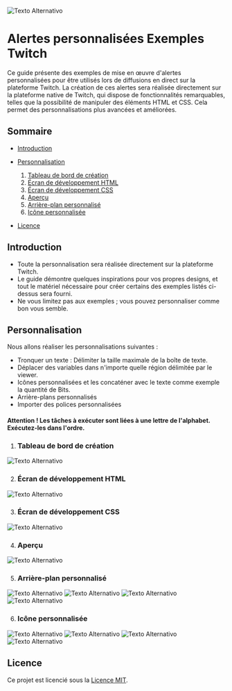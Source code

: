 ![Texto Alternativo](/assets/imagemReadme/start.png)

# Alertes personnalisées Exemples Twitch
Ce guide présente des exemples de mise en œuvre d'alertes personnalisées pour être utilisés lors de diffusions en direct sur la plateforme Twitch. La création de ces alertes sera réalisée directement sur la plateforme native de Twitch, qui dispose de fonctionnalités remarquables, telles que la possibilité de manipuler des éléments HTML et CSS. Cela permet des personnalisations plus avancées et améliorées.

## Sommaire
- [Introduction](#introdução)
- [Personnalisation](#personalização)
  1. [Tableau de bord de création](#dashboard-de-criação)
  2. [Écran de développement HTML](#tela-de-desenvolvimento-html)
  3. [Écran de développement CSS](#tela-de-desenvolvimento-css)
  4. [Aperçu](#preview)
  5. [Arrière-plan personnalisé](#background-personalizado)
  6. [Icône personnalisée](#ícone-personalizado)

- [Licence](#licença)

## Introduction
- Toute la personnalisation sera réalisée directement sur la plateforme Twitch.
- Le guide démontre quelques inspirations pour vos propres designs, et tout le matériel nécessaire pour créer certains des exemples listés ci-dessus sera fourni.
- Ne vous limitez pas aux exemples ; vous pouvez personnaliser comme bon vous semble.

## Personnalisation
Nous allons réaliser les personnalisations suivantes :

- Tronquer un texte : Délimiter la taille maximale de la boîte de texte.
- Déplacer des variables dans n'importe quelle région délimitée par le viewer.
- Icônes personnalisées et les concaténer avec le texte comme exemple la quantité de Bits.
- Arrière-plans personnalisés
- Importer des polices personnalisées

#### Attention ! Les tâches à exécuter sont liées à une lettre de l'alphabet. Exécutez-les dans l'ordre.

1. ### Tableau de bord de création
![Texto Alternativo](/assets/imagemReadme/home.png)

2. ### Écran de développement HTML
![Texto Alternativo](/assets//imagemReadme/html01.png)

3. ### Écran de développement CSS
![Texto Alternativo](/assets/imagemReadme/css01.png)

4. ### Aperçu
![Texto Alternativo](/assets/imagemReadme/css02.png)

5. ### Arrière-plan personnalisé
![Texto Alternativo](/assets/imagemReadme/background.png)
![Texto Alternativo](/assets/imagemReadme/background01.png)
![Texto Alternativo](/assets/imagemReadme/background02.png)
![Texto Alternativo](/assets/imagemReadme/background03.png)

6. ### Icône personnalisée
![Texto Alternativo](/assets/imagemReadme/iconbits.png)
![Texto Alternativo](/assets/imagemReadme/iconbits01.png)
![Texto Alternativo](/assets/imagemReadme/iconbits02.png)
![Texto Alternativo](/assets/imagemReadme/iconbits03.png)

## Licence
Ce projet est licencié sous la  [Licence MIT](LICENSE).